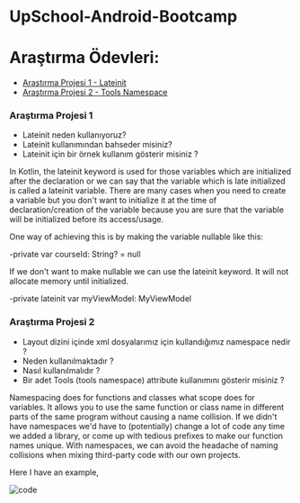 # UpSchool-Android-Bootcamp
 
# Araştırma Ödevleri:
 
- [Araştırma Projesi 1 - Lateinit](#1)
- [Araştırma Projesi 2 - Tools Namespace](#2)
 
 
### <a name="1"></a> Araştırma Projesi 1
 
- Lateinit neden kullanıyoruz?
- Lateinit kullanımından bahseder misiniz?
- Lateinit için bir örnek kullanım gösterir misiniz ?
 
In Kotlin, the lateinit keyword is used for those variables which are initialized after the declaration or we can say that the variable which is late initialized is called a lateinit variable. There are many cases when you need to create a variable but you don't want to initialize it at the time of declaration/creation of the variable because you are sure that the variable will be initialized before its access/usage.
 
One way of achieving this is by making the variable nullable like this:
 
-private var courseId: String? = null
 
If we don't want to make nullable we can use the lateinit keyword. It will not allocate memory until initialized.
 
-private lateinit var myViewModel: MyViewModel
 
 
 
 
### <a name="2"></a> Araştırma Projesi 2
 
 
- Layout dizini içinde xml dosyalarımız için kullandığımız namespace nedir ?
- Neden kullanılmaktadır ?
- Nasıl kullanılmalıdır ?
- Bir adet Tools (tools namespace) attribute kullanımını gösterir misiniz ? 
 
Namespacing does for functions and classes what scope does for variables. It allows you to use the same function or class name in different parts of the same program without causing a name collision.
If we didn't have namespaces we'd have to (potentially) change a lot of code any time we added a library, or come up with tedious prefixes to make our function names unique. With namespaces, we can avoid the headache of naming collisions when mixing third-party code with our own projects.
 
Here I have an example,
 
![code](https://user-images.githubusercontent.com/66526972/163675117-e067a456-232e-4f93-a16a-8532a264b094.png)
